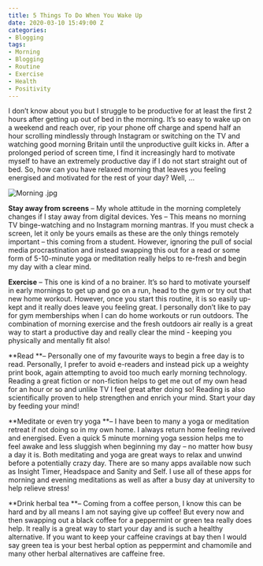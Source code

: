 ```yaml
---
title: 5 Things To Do When You Wake Up
date: 2020-03-10 15:49:00 Z
categories:
- Blogging
tags:
- Morning
- Blogging
- Routine
- Exercise
- Health
- Positivity
---
```


I don’t know about you but I struggle to be productive for at least the first 2 hours after getting up out of bed in the morning. It’s so easy to wake up on a weekend and reach over, rip your phone off charge and spend half an hour scrolling mindlessly through Instagram or switching on the TV and watching good morning Britain until the unproductive guilt kicks in. After a prolonged period of screen time, I find it increasingly hard to motivate myself to have an extremely productive day if I do not start straight out of bed. So, how can you have relaxed morning that leaves you feeling energised and motivated for the rest of your day? Well, ...

![Morning .jpg](/uploads/Morning%20.jpg)

**Stay away from screens** – My whole attitude in the morning completely changes if I stay away from digital devices. Yes – This means no morning TV binge-watching and no Instagram morning mantras. If you must check a screen, let it only be yours emails as these are the only things remotely important – this coming from a student. However, ignoring the pull of social media procrastination and instead swapping this out for a read or some form of 5-10-minute yoga or meditation really helps to re-fresh and begin my day with a clear mind. 

**Exercise** – This one is kind of a no brainer. It’s so hard to motivate yourself in early mornings to get up and go on a run, head to the gym or try out that new home workout. However, once you start this routine, it is so easily up-kept and it really does leave you feeling great. I personally don’t like to pay for gym memberships when I can do home workouts or run outdoors. The combination of morning exercise and the fresh outdoors air really is a great way to start a productive day and really clear the mind - keeping you physically and mentally fit also!

**Read **– Personally one of my favourite ways to begin a free day is to read. Personally, I prefer to avoid e-readers and instead pick up a weighty print book, again attempting to avoid too much early morning technology. Reading a great fiction or non-fiction helps to get me out of my own head for an hour or so and unlike TV I feel great after doing so! Reading is also scientifically proven to help strengthen and enrich your mind. Start your day by feeding your mind!

**Meditate or even try yoga **– I have been to many a yoga or meditation retreat if not doing so in my own home. I always return home feeling revived and energised. Even a quick 5 minute morning yoga session helps me to feel awake and less sluggish when beginning my day – no matter how busy a day it is. Both meditating and yoga are great ways to relax and unwind before a potentially crazy day. There are so many apps available now such as Insight Timer, Headspace and Sanity and Self. I use all of these apps for morning and evening meditations as well as after a busy day at university to help relieve stress!  

**Drink herbal tea **– Coming from a coffee person, I know this can be hard and by all means I am not saying give up coffee! But every now and then swapping out a black coffee for a peppermint or green tea really does help. It really is a great way to start your day and is such a healthy alternative. If you want to keep your caffeine cravings at bay then I would say green tea is your best herbal option as peppermint and chamomile and many other herbal alternatives are caffeine free. 

